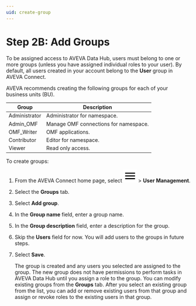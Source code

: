 ```yaml
---
uid: create-group
---
```


# Step 2B: Add Groups

To be assigned access to AVEVA Data Hub, users must belong to one or more groups (unless you have assigned individual roles to your user). By default, all users created in your account belong to the **User** group in AVEVA Connect.

AVEVA recommends creating the following groups for each of your business units (BU).

| Group | Description |
|-------|-------------|
| Administrator | Administrator for namespace. |
| Admin_OMF | Manage OMF connections for namespace. |
| OMF_Writer | OMF applications. |
| Contributor | Editor for namespace. |
| Viewer | Read only access. |

To create groups:

1. From the AVEVA Connect home page, select ![menu](../../../../../_icons/default/menu.svg) > **User Management**.

1. Select the **Groups** tab.

1. Select **Add group**.

1. In the **Group name** field, enter a group name.

1. In the **Group description** field, enter a description for the group.

1. Skip the **Users** field for now. You will add users to the groups in future steps.

1. Select **Save**.

   The group is created and any users you selected are assigned to the group. The new group does not have permissions to perform tasks in AVEVA Data Hub until you assign a role to the group. You can modify existing groups from the **Groups** tab. After you select an existing group from the list, you can add or remove existing users from that group and assign or revoke roles to the existing users in that group.
